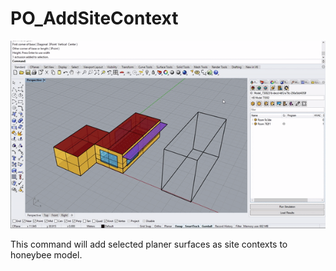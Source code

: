 # PO_AddSiteContext

![](./img/PO_AddSiteContext.gif)

This command will add selected planer surfaces as site contexts to honeybee model.
